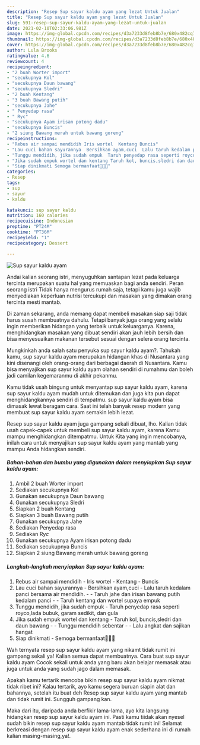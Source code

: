```yaml
---
description: "Resep Sup sayur kaldu ayam yang lezat Untuk Jualan"
title: "Resep Sup sayur kaldu ayam yang lezat Untuk Jualan"
slug: 591-resep-sup-sayur-kaldu-ayam-yang-lezat-untuk-jualan
date: 2021-02-10T02:33:06.981Z
image: https://img-global.cpcdn.com/recipes/d3a7233d8feb8b7e/680x482cq70/sup-sayur-kaldu-ayam-foto-resep-utama.jpg
thumbnail: https://img-global.cpcdn.com/recipes/d3a7233d8feb8b7e/680x482cq70/sup-sayur-kaldu-ayam-foto-resep-utama.jpg
cover: https://img-global.cpcdn.com/recipes/d3a7233d8feb8b7e/680x482cq70/sup-sayur-kaldu-ayam-foto-resep-utama.jpg
author: Lula Brooks
ratingvalue: 4.6
reviewcount: 4
recipeingredient:
- "2 buah Worter import"
- "secukupnya Kol"
- "secukupnya Daun bawang"
- "secukupnya Sledri"
- "2 buah Kentang"
- "3 buah Bawang putih"
- "secukupnya Jahe"
- " Penyedap rasa"
- " Ryc"
- "secukupnya Ayam irisan potong dadu"
- "secukupnya Buncis"
- "2 siung Bawang merah untuk bawang goreng"
recipeinstructions:
- "Rebus air sampai mendidih Iris wortel  Kentang Buncis"
- "Lau cuci bahan sayurannya  Bersihkan ayam,cuci  Lalu taruh kedalam panci bersama air mendidih.  Taruh jahe dan irisan bawang putih kedalam panci  Taruh kentang dan wortel supaya empuk"
- "Tunggu mendidih, jika sudah empuk  Taruh penyedap rasa seperti royco,lada bubuk, garam sedikit, dan gula"
- "Jika sudah empuk wortel dan kentang Taruh kol, buncis,sledri dan daun bawang   Tunggu mendidih sebentar  Lalu angkat dan sajikan hangat"
- "Siap dinikmati Semoga bermanfaat🥰👩‍🍳"
categories:
- Resep
tags:
- sup
- sayur
- kaldu

katakunci: sup sayur kaldu 
nutrition: 160 calories
recipecuisine: Indonesian
preptime: "PT24M"
cooktime: "PT36M"
recipeyield: "1"
recipecategory: Dessert

---
```



![Sup sayur kaldu ayam](https://img-global.cpcdn.com/recipes/d3a7233d8feb8b7e/680x482cq70/sup-sayur-kaldu-ayam-foto-resep-utama.jpg)

Andai kalian seorang istri, menyuguhkan santapan lezat pada keluarga tercinta merupakan suatu hal yang memuaskan bagi anda sendiri. Peran seorang istri Tidak hanya mengurus rumah saja, tetapi kamu juga wajib menyediakan keperluan nutrisi tercukupi dan masakan yang dimakan orang tercinta mesti mantab.

Di zaman  sekarang, anda memang dapat membeli masakan siap saji tidak harus susah membuatnya dahulu. Tetapi banyak juga orang yang selalu ingin memberikan hidangan yang terbaik untuk keluarganya. Karena, menghidangkan masakan yang dibuat sendiri akan jauh lebih bersih dan bisa menyesuaikan makanan tersebut sesuai dengan selera orang tercinta. 



Mungkinkah anda salah satu penyuka sup sayur kaldu ayam?. Tahukah kamu, sup sayur kaldu ayam merupakan hidangan khas di Nusantara yang kini disenangi oleh orang-orang dari berbagai daerah di Nusantara. Kamu bisa menyajikan sup sayur kaldu ayam olahan sendiri di rumahmu dan boleh jadi camilan kegemaranmu di akhir pekanmu.

Kamu tidak usah bingung untuk menyantap sup sayur kaldu ayam, karena sup sayur kaldu ayam mudah untuk ditemukan dan juga kita pun dapat menghidangkannya sendiri di tempatmu. sup sayur kaldu ayam bisa dimasak lewat beragam cara. Saat ini telah banyak resep modern yang membuat sup sayur kaldu ayam semakin lebih lezat.

Resep sup sayur kaldu ayam juga gampang sekali dibuat, lho. Kalian tidak usah capek-capek untuk membeli sup sayur kaldu ayam, karena Kamu mampu menghidangkan ditempatmu. Untuk Kita yang ingin mencobanya, inilah cara untuk menyajikan sup sayur kaldu ayam yang mantab yang mampu Anda hidangkan sendiri.

<!--inarticleads1-->

##### Bahan-bahan dan bumbu yang digunakan dalam menyiapkan Sup sayur kaldu ayam:

1. Ambil 2 buah Worter import
1. Sediakan secukupnya Kol
1. Gunakan secukupnya Daun bawang
1. Gunakan secukupnya Sledri
1. Siapkan 2 buah Kentang
1. Siapkan 3 buah Bawang putih
1. Gunakan secukupnya Jahe
1. Sediakan  Penyedap rasa
1. Sediakan  R*yc*
1. Gunakan secukupnya Ayam irisan potong dadu
1. Sediakan secukupnya Buncis
1. Siapkan 2 siung Bawang merah untuk bawang goreng




<!--inarticleads2-->

##### Langkah-langkah menyiapkan Sup sayur kaldu ayam:

1. Rebus air sampai mendidih - Iris wortel  - Kentang - Buncis
1. Lau cuci bahan sayurannya  - Bersihkan ayam,cuci  - Lalu taruh kedalam panci bersama air mendidih. -  - Taruh jahe dan irisan bawang putih kedalam panci -  - Taruh kentang dan wortel supaya empuk
1. Tunggu mendidih, jika sudah empuk  - Taruh penyedap rasa seperti royco,lada bubuk, garam sedikit, dan gula
1. Jika sudah empuk wortel dan kentang - Taruh kol, buncis,sledri dan daun bawang  -  - Tunggu mendidih sebentar -  - Lalu angkat dan sajikan hangat
1. Siap dinikmati - Semoga bermanfaat🥰👩‍🍳




Wah ternyata resep sup sayur kaldu ayam yang nikamt tidak rumit ini gampang sekali ya! Kalian semua dapat membuatnya. Cara buat sup sayur kaldu ayam Cocok sekali untuk anda yang baru akan belajar memasak atau juga untuk anda yang sudah jago dalam memasak.

Apakah kamu tertarik mencoba bikin resep sup sayur kaldu ayam nikmat tidak ribet ini? Kalau tertarik, ayo kamu segera buruan siapin alat dan bahannya, setelah itu buat deh Resep sup sayur kaldu ayam yang mantab dan tidak rumit ini. Sungguh gampang kan. 

Maka dari itu, daripada anda berfikir lama-lama, ayo kita langsung hidangkan resep sup sayur kaldu ayam ini. Pasti kamu tiidak akan nyesel sudah bikin resep sup sayur kaldu ayam mantab tidak rumit ini! Selamat berkreasi dengan resep sup sayur kaldu ayam enak sederhana ini di rumah kalian masing-masing,ya!.

